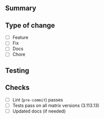 ﻿## Summary
<!-- What changed and why? -->

## Type of change
- [ ] Feature
- [ ] Fix
- [ ] Docs
- [ ] Chore

## Testing
<!-- How did you test? Include commands / screenshots. -->

## Checks
- [ ] Lint (`pre-commit`) passes
- [ ] Tests pass on all matrix versions (3.113.13)
- [ ] Updated docs (if needed)
